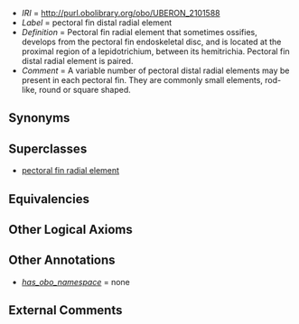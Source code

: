  * *IRI* = http://purl.obolibrary.org/obo/UBERON_2101588
 * *Label* = pectoral fin distal radial element
 * *Definition* = Pectoral fin radial element that sometimes ossifies, develops from the pectoral fin endoskeletal disc, and is located at the proximal region of a lepidotrichium, between its hemitrichia. Pectoral fin distal radial element is paired.
 * *Comment* = A variable number of pectoral distal radial elements may be present in each pectoral fin. They are commonly small elements, rod-like, round or square shaped.

## Synonyms


## Superclasses

 * [pectoral fin radial element](../../UBERON/86/UBERON_2101586.md)

## Equivalencies


## Other Logical Axioms


## Other Annotations

 * *[has_obo_namespace](../../ce/oboInOwl#hasOBONamespace.md)* = none

## External Comments

